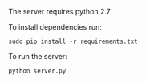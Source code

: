 The server requires python 2.7

To install dependencies run:
```
sudo pip install -r requirements.txt
```

To run the server:
```
python server.py
```
